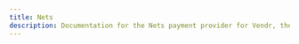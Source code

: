 ```yaml
---
title: Nets
description: Documentation for the Nets payment provider for Vendr, the eCommerce solution for Umbraco v8+
---
```


<work-in-progress></work-in-progress>